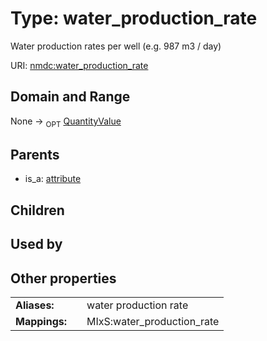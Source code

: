 
# Type: water_production_rate


Water production rates per well (e.g. 987 m3 / day)

URI: [nmdc:water_production_rate](https://microbiomedata/meta/water_production_rate)


## Domain and Range

None ->  <sub>OPT</sub> [QuantityValue](QuantityValue.md)

## Parents

 *  is_a: [attribute](attribute.md)

## Children


## Used by


## Other properties

|  |  |  |
| --- | --- | --- |
| **Aliases:** | | water production rate |
| **Mappings:** | | MIxS:water_production_rate |

